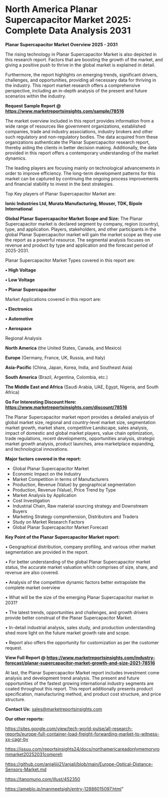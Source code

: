 # North America Planar Supercapacitor Market 2025: Complete Data Analysis 2031

<Strong> Planar Supercapacitor Market Overview 2025 - 2031</strong>

The rising technology in Planar Supercapacitor Market is also depicted in this research report. Factors that are boosting the growth of the market, and giving a positive push to thrive in the global market is explained in detail.

Furthermore, the report highlights on emerging trends, significant drivers, challenges, and opportunities, providing all necessary data for thriving in the industry. This report market research offers a comprehensive perspective, including an in-depth analysis of the present and future scenarios within the industry.

<strong>Request Sample Report @ <a href=https://www.marketreportsinsights.com/sample/78516>https://www.marketreportsinsights.com/sample/78516</a></strong>

The market overview included in this report provides information from a wide range of resources like government organizations, established companies, trade and industry associations, industry brokers and other such regulatory and non-regulatory bodies. The data acquired from these organizations authenticate the Planar Supercapacitor research report, thereby aiding the clients in better decision making. Additionally, the data provided in this report offers a contemporary understanding of the market dynamics.

The leading players are focusing mainly on technological advancements in order to improve efficiency. The long-term development patterns for this market can be captured by continuing the ongoing process improvements and financial stability to invest in the best strategies.

Top Key players of Planar Supercapacitor Market are:

<strong>Ionic Industries Ltd, Murata Manufacturing, Mouser, TDK, Bipole International</strong>

<strong><b>Global Planar Supercapacitor Market Scope and Size:</b></strong>
The Planar Supercapacitor market is declared segment by company, region (country), type, and application. Players, stakeholders, and other participants in the global Planar Supercapacitor market will gain the market scope as they use the report as a powerful resource. The segmental analysis focuses on revenue and product by type and application and the forecast period of 2025-2031.

Planar Supercapacitor Market Types covered in this report are:

<strong>• High Voltage

• Low Voltage

• Planar Supercapacitor</strong>

Market Applications covered in this report are:

<strong>• Electronics

• Automotive

• Aerospace</strong> 

Regional Analysis

<strong>North America</strong> (the United States, Canada, and Mexico)

<strong>Europe</strong> (Germany, France, UK, Russia, and Italy)

<strong>Asia-Pacific</strong> (China, Japan, Korea, India, and Southeast Asia)

<strong>South America</strong> (Brazil, Argentina, Colombia, etc.)

<strong>The Middle East and Africa</strong> (Saudi Arabia, UAE, Egypt, Nigeria, and South Africa)

<strong>Go For Interesting Discount Here: <a href=https://www.marketreportsinsights.com/discount/78516>https://www.marketreportsinsights.com/discount/78516</a></strong>

The Planar Supercapacitor market report provides a detailed analysis of global market size, regional and country-level market size, segmentation market growth, market share, competitive Landscape, sales analysis, impact of domestic and global market players, value chain optimization, trade regulations, recent developments, opportunities analysis, strategic market growth analysis, product launches, area marketplace expanding, and technological innovations.

<strong><b>Major factors covered in the report:</b></strong>
<ul>
  <li>Global Planar Supercapacitor Market </li>
  <li>Economic Impact on the Industry</li>
  <li>Market Competition in terms of Manufacturers</li>
  <li>Production, Revenue (Value) by geographical segmentation</li>
  <li>Production, Revenue (Value), Price Trend by Type</li>
  <li>Market Analysis by Application</li>
  <li>Cost Investigation</li>
  <li>Industrial Chain, Raw material sourcing strategy and Downstream Buyers</li>
  <li>Marketing Strategy comprehension, Distributors and Traders</li>
  <li>Study on Market Research Factors</li>
  <li>Global Planar Supercapacitor Market Forecast</li>
</ul>

<strong><b>Key Point of the Planar Supercapacitor Market report:</b></strong>

• Geographical distribution, company profiling, and various other market segmentation are provided in the report.

• For better understanding of the global Planar Supercapacitor market status, the accurate market valuation which comprises of size, share, and revenue are also covered.

• Analysis of the competitive dynamic factors better extrapolate the complete market overview

• What will be the size of the emerging Planar Supercapacitor market in 2031?

• The latest trends, opportunities and challenges, and growth drivers provide better construal of the Planar Supercapacitor Market.

• In-detail industrial analysis, sales study, and production understanding shed more light on the future market growth rate and scope.

• Report also offers the opportunity for customization as per the customer request.

<strong><b>View Full Report @ <a href=https://www.marketreportsinsights.com/industry-forecast/planar-supercapacitor-market-growth-and-size-2021-78516>https://www.marketreportsinsights.com/industry-forecast/planar-supercapacitor-market-growth-and-size-2021-78516</a></b></strong>


At last, the Planar Supercapacitor Market report includes investment come analysis and development trend analysis. The present and future opportunities of the fastest growing international industry segments are coated throughout this report. This report additionally presents product specification, manufacturing method, and product cost structure, and price structure.

<strong>Contact Us:</strong>
sales@marketreportsinsights.com

<strong>Our other reports:</strong>

<a href=https://sites.google.com/view/tech-world-pulse/all-research-reports/europe-full-container-load-freight-forwarding-market-to-witness-xx-cagr-by>https://sites.google.com/view/tech-world-pulse/all-research-reports/europe-full-container-load-freight-forwarding-market-to-witness-xx-cagr-by</a>

<a href=https://issuu.com/reportsinsights24/docs/northamericareadonlymemoryrommarket20252031compreh>https://issuu.com/reportsinsights24/docs/northamericareadonlymemoryrommarket20252031compreh</a>

<a href=https://github.com/anjaliiii21/anjali/blob/main/Europe-Optical-Distance-Sensors-Market.md>https://github.com/anjaliiii21/anjali/blob/main/Europe-Optical-Distance-Sensors-Market.md</a>

<a href=https://tanomuno.com/illust/452350>https://tanomuno.com/illust/452350</a>

<a href=https://ameblo.jp/manmeetsigh/entry-12886015097.html>https://ameblo.jp/manmeetsigh/entry-12886015097.html</a>"

